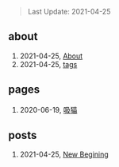 > Last Update: 2021-04-25

## about
1. 2021-04-25, [About](about/me.md)
1. 2021-04-25, [tags](about/tags.md)
## pages
1. 2020-06-19, [吸猫](pages/吸猫.md)
## posts
1. 2021-04-25, [New Begining](posts/bookmarks.md)